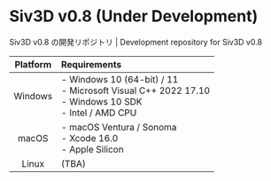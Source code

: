 # Siv3D v0.8 (Under Development)
Siv3D v0.8 の開発リポジトリ | Development repository for Siv3D v0.8

| Platform           | Requirements                  |
|:------------------:|:------------------------------|
| Windows            | - Windows 10 (64-bit) / 11<br>- Microsoft Visual C++ 2022 17.10<br>- Windows 10 SDK<br>- Intel / AMD CPU |
| macOS              | - macOS Ventura / Sonoma<br>- Xcode 16.0<br>- Apple Silicon |
| Linux              | (TBA) |
